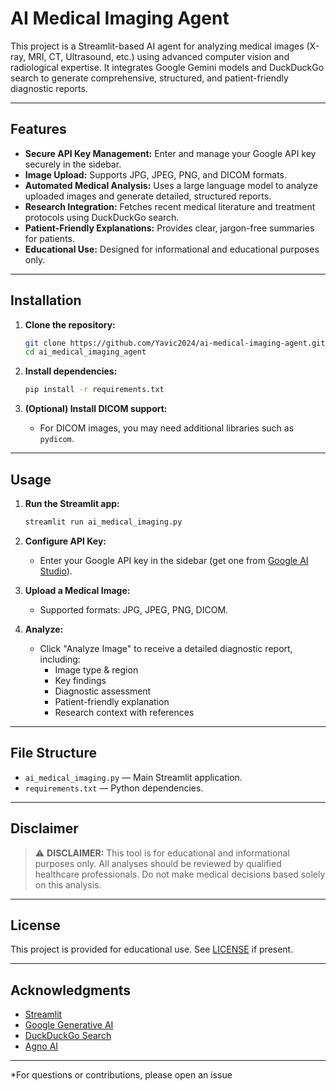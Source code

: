 # AI Medical Imaging Agent

This project is a Streamlit-based AI agent for analyzing medical images (X-ray, MRI, CT, Ultrasound, etc.) using advanced computer vision and radiological expertise. It integrates Google Gemini models and DuckDuckGo search to generate comprehensive, structured, and patient-friendly diagnostic reports.

---

## Features

- **Secure API Key Management:** Enter and manage your Google API key securely in the sidebar.
- **Image Upload:** Supports JPG, JPEG, PNG, and DICOM formats.
- **Automated Medical Analysis:** Uses a large language model to analyze uploaded images and generate detailed, structured reports.
- **Research Integration:** Fetches recent medical literature and treatment protocols using DuckDuckGo search.
- **Patient-Friendly Explanations:** Provides clear, jargon-free summaries for patients.
- **Educational Use:** Designed for informational and educational purposes only.

---

## Installation

1. **Clone the repository:**
   ```sh
   git clone https://github.com/Yavic2024/ai-medical-imaging-agent.git
   cd ai_medical_imaging_agent
   ```

2. **Install dependencies:**
   ```sh
   pip install -r requirements.txt
   ```

3. **(Optional) Install DICOM support:**
   - For DICOM images, you may need additional libraries such as `pydicom`.

---

## Usage

1. **Run the Streamlit app:**
   ```sh
   streamlit run ai_medical_imaging.py
   ```

2. **Configure API Key:**
   - Enter your Google API key in the sidebar (get one from [Google AI Studio](https://aistudio.google.com/apikey)).

3. **Upload a Medical Image:**
   - Supported formats: JPG, JPEG, PNG, DICOM.

4. **Analyze:**
   - Click "Analyze Image" to receive a detailed diagnostic report, including:
     - Image type & region
     - Key findings
     - Diagnostic assessment
     - Patient-friendly explanation
     - Research context with references

---

## File Structure

- `ai_medical_imaging.py` — Main Streamlit application.
- `requirements.txt` — Python dependencies.

---

## Disclaimer

> ⚠ **DISCLAIMER:** This tool is for educational and informational purposes only. All analyses should be reviewed by qualified healthcare professionals. Do not make medical decisions based solely on this analysis.

---

## License

This project is provided for educational use. See [LICENSE](LICENSE) if present.

---

## Acknowledgments

- [Streamlit](https://streamlit.io/)
- [Google Generative AI](https://aistudio.google.com/)
- [DuckDuckGo Search](https://duckduckgo.com/)
- [Agno AI](https://pypi.org/project/agno/)

---

*For questions or contributions, please open an issue
